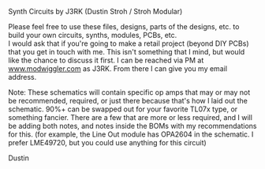 Synth Circuits by J3RK (Dustin Stroh / Stroh Modular)

Please feel free to use these files, designs, parts of the designs, etc. to build your own circuits, synths, modules, PCBs, etc.  
I would ask that if you're going to make a retail project (beyond DIY PCBs) that you get in touch with me.  This isn't something that I mind, but would like the chance to discuss it first.  I can be reached via PM at www.modwiggler.com as J3RK.  From there I can give you my email address.

Note: These schematics will contain specific op amps that may or may not be recommended, required, or just there because that's how I laid out the schematic.  90%+ can be swapped out for your favorite TL07x type, or something fancier.  There are a few that are more or less required, and I will be adding both notes, and notes inside the BOMs with my recommendations for this.  (for example, the Line Out module has OPA2604 in the schematic.  I prefer LME49720, but you could use anything for this circuit)

Dustin
